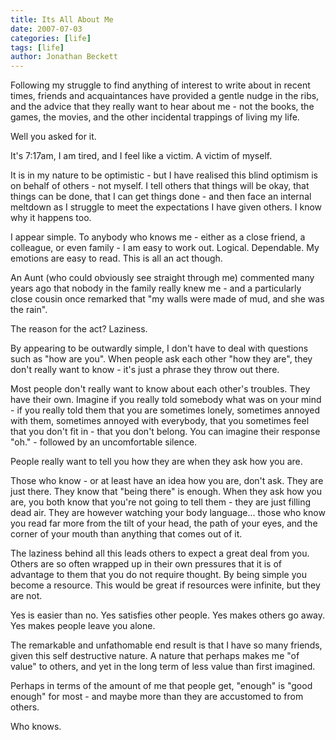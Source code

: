 ```yaml
---
title: Its All About Me
date: 2007-07-03
categories: [life]
tags: [life]
author: Jonathan Beckett
---
```


Following my struggle to find anything of interest to write about in recent times, friends and acquaintances have provided a gentle nudge in the ribs, and the advice that they really want to hear about me - not the books, the games, the movies, and the other incidental trappings of living my life.

Well you asked for it.

It's 7:17am, I am tired, and I feel like a victim. A victim of myself.

It is in my nature to be optimistic - but I have realised this blind optimism is on behalf of others - not myself. I tell others that things will be okay, that things can be done, that I can get things done - and then face an internal meltdown as I struggle to meet the expectations I have given others. I know why it happens too.

I appear simple. To anybody who knows me - either as a close friend, a colleague, or even family - I am easy to work out. Logical. Dependable. My emotions are easy to read. This is all an act though.

An Aunt (who could obviously see straight through me) commented many years ago that nobody in the family really knew me - and a particularly close cousin once remarked that "my walls were made of mud, and she was the rain".

The reason for the act? Laziness.

By appearing to be outwardly simple, I don't have to deal with questions such as "how are you". When people ask each other "how they are", they don't really want to know - it's just a phrase they throw out there.

Most people don't really want to know about each other's troubles. They have their own. Imagine if you really told somebody what was on your mind - if you really told them that you are sometimes lonely, sometimes annoyed with them, sometimes annoyed with everybody, that you sometimes feel that you don't fit in - that you don't belong. You can imagine their response "oh." - followed by an uncomfortable silence.

People really want to tell you how they are when they ask how you are.

Those who know - or at least have an idea how you are, don't ask. They are just there. They know that "being there" is enough. When they ask how you are, you both know that you're not going to tell them - they are just filling dead air. They are however watching your body language... those who know you read far more from the tilt of your head, the path of your eyes, and the corner of your mouth than anything that comes out of it.

The laziness behind all this leads others to expect a great deal from you. Others are so often wrapped up in their own pressures that it is of advantage to them that you do not require thought. By being simple you become a resource. This would be great if resources were infinite, but they are not.

Yes is easier than no. Yes satisfies other people. Yes makes others go away. Yes makes people leave you alone.

The remarkable and unfathomable end result is that I have so many friends, given this self destructive nature. A nature that perhaps makes me "of value" to others, and yet in the long term of less value than first imagined.

Perhaps in terms of the amount of me that people get, "enough" is "good enough" for most - and maybe more than they are accustomed to from others.

Who knows.